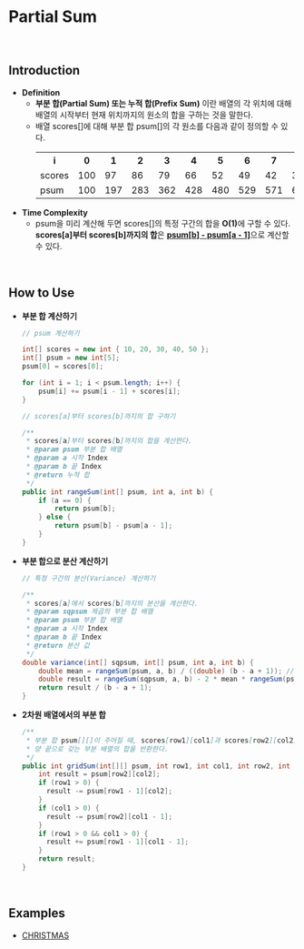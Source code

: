 # Partial Sum

<br>

## Introduction
- **Definition**
  - **부분 합(Partial Sum) 또는 누적 합(Prefix Sum)** 이란 배열의 각 위치에 대해 배열의 시작부터 현재 위치까지의 원소의 합을 구하는 것을 말한다.
  - 배열 scores[]에 대해 부분 합 psum[]의 각 원소를 다음과 같이 정의할 수 있다.
    <table>
      <tr>
        <th>i</th>
        <th>0</th>
        <th>1</th>
        <th>2</th>
        <th>3</th>
        <th>4</th>
        <th>5</th>
        <th>6</th>
        <th>7</th>
        <th>8</th>
      </tr>
      <tr>
        <td>scores</td>
        <td>100</td>
        <td>97</td>
        <td>86</td>
        <td>79</td>
        <td>66</td>
        <td>52</td>
        <td>49</td>
        <td>42</td>
        <td>31</td>
      </tr>
      <tr>
        <td>psum</td>
        <td>100</td>
        <td>197</td>
        <td>283</td>
        <td>362</td>
        <td>428</td>
        <td>480</td>
        <td>529</td>
        <td>571</td>
        <td>602</td>
      </tr>
    </table>
- **Time Complexity**
  - psum을 미리 계산해 두면 scores[]의 특정 구간의 합을 <b>O(1)</b>에 구할 수 있다. <b>scores[a]부터 scores[b]까지의 합</b>은 <ins><b>psum[b] - psum[a - 1]</b></ins>으로 계산할 수 있다.

<br>

## How to Use
- <b>부분 합 계산하기</b>
  ```Java
  // psum 계산하기

  int[] scores = new int { 10, 20, 30, 40, 50 };
  int[] psum = new int[5];
  psum[0] = scores[0];

  for (int i = 1; i < psum.length; i++) {
      psum[i] += psum[i - 1] + scores[i];
  }
  ```
  ```Java
  // scores[a]부터 scores[b]까지의 합 구하기

  /**
   * scores[a]부터 scores[b]까지의 합을 계산한다.
   * @param psum 부분 합 배열
   * @param a 시작 Index
   * @param b 끝 Index
   * @return 누적 합
   */
  public int rangeSum(int[] psum, int a, int b) {
      if (a == 0) {
          return psum[b];          
      } else {
          return psum[b] - psum[a - 1];
      }
  }
  ```
- <b>부분 합으로 분산 계산하기</b>
  ```Java
  // 특정 구간의 분산(Variance) 계산하기

  /**
   * scores[a]에서 scores[b]까지의 분산을 계산한다.
   * @param sqpsum 제곱의 부분 합 배열
   * @param psum 부분 합 배열
   * @param a 시작 Index
   * @param b 끝 Index
   * @return 분산 값
   */
  double variance(int[] sqpsum, int[] psum, int a, int b) {
      double mean = rangeSum(psum, a, b) / ((double) (b - a + 1)); // 구간의 평균 값 계산
      double result = rangeSum(sqpsum, a, b) - 2 * mean * rangeSum(psum, a, b) + (b - a + 1) * mean * mean;
      return result / (b - a + 1);
  }
  ```
- <b>2차원 배열에서의 부분 합</b>
  ```Java
  /**
   * 부분 합 psum[][]이 주어질 때, scores[row1][col1]과 scores[row2][col2]를 
   * 양 끝으로 갖는 부분 배열의 합을 반환한다.
   */
  public int gridSum(int[][] psum, int row1, int col1, int row2, int col2) {
      int result = psum[row2][col2];
      if (row1 > 0) {
        result -= psum[row1 - 1][col2];
      }
      if (col1 > 0) {
        result -= psum[row2][col1 - 1];
      }
      if (row1 > 0 && col1 > 0) {
        result += psum[row1 - 1][col1 - 1];
      }
      return result;
  }
  ```
<br>

## Examples
- [CHRISTMAS](https://github.com/HyunJinNo/Algorithm/blob/main/Partial%20Sum%20(Prefix%20Sum)/CHRISTMAS.ts)
